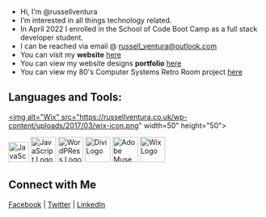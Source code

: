 - Hi, I’m @russellventura
- I’m interested in all things technology related.
- In April 2022 I enrolled in the School of Code Boot Camp as a full stack developer student. 
- I can be reached via email @ russell_ventura@outlook.com 
- You can visit my <strong>website</strong> <a href="https://russellventura.co.uk">here</a>
- You can view my website designs <strong>portfolio</strong> <a href="https://rvdms-pf.demonstration.website">here</a>
- You can view my 80's Computer Systems Retro Room project <a href="https://retro.russellventura.co.uk/">here</a>

<!---
russellventura/russellventura is a ✨ special ✨ repository because its `README.md` (this file) appears on your GitHub profile.
You can click the Preview link to take a look at your changes.
--->
<h2>Languages and Tools:</H2>
<div>
  
  <a href="https://www.wix.com/"> <img alt="Wix" src="https://russellventura.co.uk/wp-content/uploads/2017/03/wix-icon.png" width=50" height="50">
  
  <img src="https://www.w3.org/html/logo/downloads/HTML5_Logo_64.png" alt="JavaScript Logo" width="40" height="40">
  <img src="https://www.kindpng.com/picc/m/171-1718046_javascript-programming-language-logo-hd-png-download.png" alt="JavaScript Logo" width="50" height="50">
  <img src="https://russellventura.co.uk/wp-content/uploads/2017/03/wordpress.png" alt="WordPRess Logo" width="50" height="50">
  <img src="https://russellventura.co.uk/wp-content/uploads/2019/12/Divi4.png" alt="Divi Logo" width="50" height="50">
  <img src="https://russellventura.co.uk/wp-content/uploads/2019/12/adobe-muse-logo-png-6.png" alt="Adobe Muse" width="50" height="50">
  <img src="https://russellventura.co.uk/wp-content/uploads/2017/03/wix-icon.png" alt="Wix Logo" width="50" height="50">
</div>
<h2>Connect with Me</H2>
<div>
  <a href="https://www.facebook.com/russellventura2013">Facebook</a>
  | <a href="https://twitter.com/russ_ventura">Twitter</a>
  | <a href="https://www.linkedin.com/in/russellventura">LinkedIn</a>
</div>
